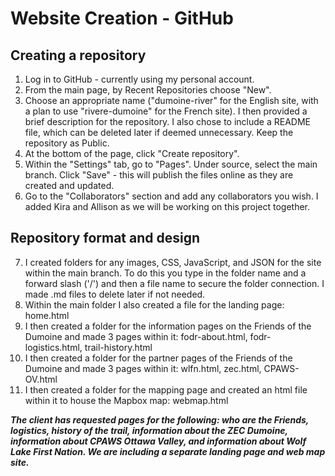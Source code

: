 # Website Creation - GitHub

## Creating a repository
1. Log in to GitHub - currently using my personal account.
2. From the main page, by Recent Repositories choose "New".
3. Choose an appropriate name ("dumoine-river" for the English site, with a plan to use "rivere-dumoine" for the French site). I then provided a brief description for the repository. I also chose to include a README file, which can be deleted later if deemed unnecessary. Keep the repository as Public.
4. At the bottom of the page, click "Create repository".
5. Within the "Settings" tab, go to "Pages". Under source, select the main branch. Click "Save" - this will publish the files online as they are created and updated.
6. Go to the "Collaborators" section and add any collaborators you wish. I added Kira and Allison as we will be working on this project together.

## Repository format and design
7. I created folders for any images, CSS, JavaScript, and JSON for the site within the main branch. To do this you type in the folder name and a forward slash ('/') and then a file name to secure the folder connection. I made .md files to delete later if not needed.
8. Within the main folder I also created a file for the landing page: home.html
9. I then created a folder for the information pages on the Friends of the Dumoine and made 3 pages within it: fodr-about.html, fodr-logistics.html, trail-history.html
10. I then created a folder for the partner pages of the Friends of the Dumoine and made 3 pages within it: wlfn.html, zec.html, CPAWS-OV.html
11. I then created a folder for the mapping page and created an html file within it to house the Mapbox map: webmap.html

***The client has requested pages for the following: who are the Friends, logistics, history of the trail, information about the ZEC Dumoine, information about CPAWS Ottawa Valley, and information about Wolf Lake First Nation. We are including a separate landing page and web map site.***
